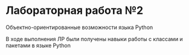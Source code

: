 # Лабораторная работа №2
Объектно-ориентированные возможности языка Python

В ходе выполнения ЛР были получены навыки работы с классами и пакетами в языке Python
